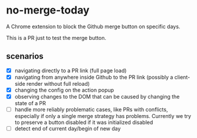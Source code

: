 # no-merge-today

A Chrome extension to block the Github merge button on specific days.

This is a PR just to test the merge button.

## scenarios

- [X] navigating directly to a PR link (full page load)
- [X] navigating from anywhere inside Github to the PR link (possibly a client-side render without full reload)
- [X] changing the config on the action popup
- [X] observing changes to the DOM that can be caused by changing the state of a PR
- [ ] handle more reliably problematic cases, like PRs with conflicts, especially if only a single merge strategy has problems. Currently we try to preserve a button disabled if it was initialized disabled
- [ ] detect end of current day/begin of new day
